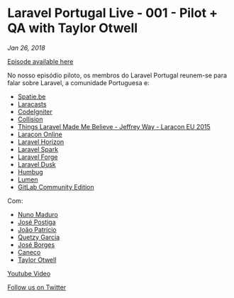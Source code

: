 # Laravel Portugal Live - 001 - Pilot + QA with Taylor Otwell
*Jan 26, 2018*

[Episode available here](https://laravelportugal.simplecast.fm/11c6498e)

No nosso episódio piloto, os membros do Laravel Portugal reunem-se para falar sobre Laravel, a comunidade Portuguesa e:
* [Spatie.be](https://spatie.be/en/opensource)
* [Laracasts](https://laracasts.com)
* [CodeIgniter](https://codeigniter.com)
* [Collision](https://github.com/nunomaduro/collision)
* [Things Laravel Made Me Believe - Jeffrey Way - Laracon EU 2015](https://www.youtube.com/watch?v=mDotS5BDqRM&amp=&t=2187)
* [Laracon Online](https://laracon.net)
* [Laravel Horizon](https://horizon.laravel.com)
* [Laravel Spark](https://spark.laravel.com)
* [Laravel Forge](https://forge.laravel.com)
* [Laravel Dusk](https://github.com/laravel/dusk)
* [Humbug](https://github.com/humbug/humbug)
* [Lumen](https://lumen.laravel.com)
* [GitLab Community Edition](https://gitlab.com/gitlab-org/gitlab-ce)

Com:
* [Nuno Maduro](https://twitter.com/@enunomaduro)
* [José Postiga](https://twitter.com/@josepostiga)
* [João Patrício](https://twitter.com/@ijpatricio)
* [Quetzy Garcia](https://twitter.com/@QuetzyG)
* [José Borges](https://twitter.com/@JoseLABorges)
* [Caneco](https://twitter.com/@Caneco)
* [Taylor Otwell](https://twitter.com/@taylorotwell)

[Youtube Video](https://www.youtube.com/watch?v=UvUoylsvjIw)

[Follow us on Twitter](https://twitter.com/@laravelportugal)
